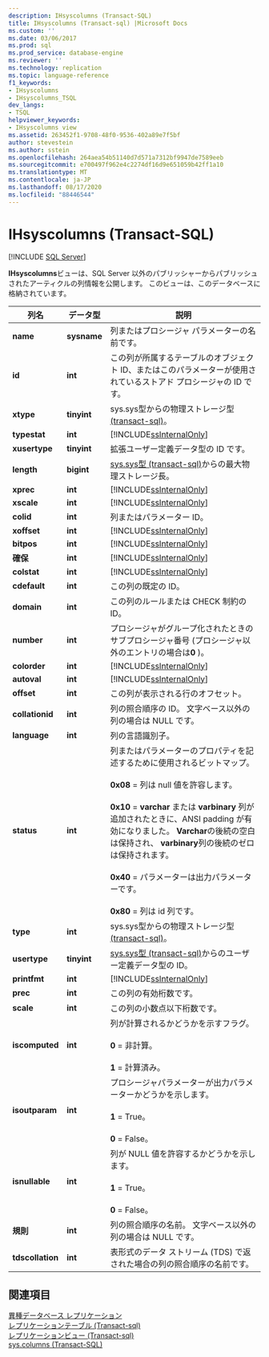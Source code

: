 ```yaml
---
description: IHsyscolumns (Transact-SQL)
title: IHsyscolumns (Transact-sql) |Microsoft Docs
ms.custom: ''
ms.date: 03/06/2017
ms.prod: sql
ms.prod_service: database-engine
ms.reviewer: ''
ms.technology: replication
ms.topic: language-reference
f1_keywords:
- IHsyscolumns
- IHsyscolumns_TSQL
dev_langs:
- TSQL
helpviewer_keywords:
- IHsyscolumns view
ms.assetid: 263452f1-9708-48f0-9536-402a89e7f5bf
author: stevestein
ms.author: sstein
ms.openlocfilehash: 264aea54b51140d7d571a7312bf9947de7589eeb
ms.sourcegitcommit: e700497f962e4c2274df16d9e651059b42ff1a10
ms.translationtype: MT
ms.contentlocale: ja-JP
ms.lasthandoff: 08/17/2020
ms.locfileid: "88446544"
---
```

# <a name="ihsyscolumns-transact-sql"></a>IHsyscolumns (Transact-SQL)
[!INCLUDE [SQL Server](../../includes/applies-to-version/sqlserver.md)]

  **IHsyscolumns**ビューは、SQL Server 以外のパブリッシャーからパブリッシュされたアーティクルの列情報を公開します。 このビューは、このデータベースに格納されています。  
  
|列名|データ型|説明|  
|-----------------|---------------|-----------------|  
|**name**|**sysname**|列またはプロシージャ パラメーターの名前です。|  
|**id**|**int**|この列が所属するテーブルのオブジェクト ID、またはこのパラメーターが使用されているストアド プロシージャの ID です。|  
|**xtype**|**tinyint**|sys.sys型からの物理ストレージ型 [ &#40;transact-sql&#41;](../../relational-databases/system-compatibility-views/sys-systypes-transact-sql.md)。|  
|**typestat**|**int**|[!INCLUDE[ssInternalOnly](../../includes/ssinternalonly-md.md)]|  
|**xusertype**|**tinyint**|拡張ユーザー定義データ型の ID です。|  
|**length**|**bigint**|[sys.sys型 &#40;transact-sql&#41;](../../relational-databases/system-compatibility-views/sys-systypes-transact-sql.md)からの最大物理ストレージ長。|  
|**xprec**|**int**|[!INCLUDE[ssInternalOnly](../../includes/ssinternalonly-md.md)]|  
|**xscale**|**int**|[!INCLUDE[ssInternalOnly](../../includes/ssinternalonly-md.md)]|  
|**colid**|**int**|列またはパラメーター ID。|  
|**xoffset**|**int**|[!INCLUDE[ssInternalOnly](../../includes/ssinternalonly-md.md)]|  
|**bitpos**|**int**|[!INCLUDE[ssInternalOnly](../../includes/ssinternalonly-md.md)]|  
|**確保**|**int**|[!INCLUDE[ssInternalOnly](../../includes/ssinternalonly-md.md)]|  
|**colstat**|**int**|[!INCLUDE[ssInternalOnly](../../includes/ssinternalonly-md.md)]|  
|**cdefault**|**int**|この列の既定の ID。|  
|**domain**|**int**|この列のルールまたは CHECK 制約の ID。|  
|**number**|**int**|プロシージャがグループ化されたときのサブプロシージャ番号 (プロシージャ以外のエントリの場合は**0** )。|  
|**colorder**|**int**|[!INCLUDE[ssInternalOnly](../../includes/ssinternalonly-md.md)]|  
|**autoval**|**int**|[!INCLUDE[ssInternalOnly](../../includes/ssinternalonly-md.md)]|  
|**offset**|**int**|この列が表示される行のオフセット。|  
|**collationid**|**int**|列の照合順序の ID。 文字ベース以外の列の場合は NULL です。|  
|**language**|**int**|列の言語識別子。|  
|**status**|**int**|列またはパラメーターのプロパティを記述するために使用されるビットマップ。<br /><br /> **0x08** = 列は null 値を許容します。<br /><br /> **0x10** = **varchar** または **varbinary** 列が追加されたときに、ANSI padding が有効になりました。 **Varchar**の後続の空白は保持され、 **varbinary**列の後続のゼロは保持されます。<br /><br /> **0x40** = パラメーターは出力パラメーターです。<br /><br /> **0x80** = 列は id 列です。|  
|**type**|**int**|sys.sys型からの物理ストレージ型 [ &#40;transact-sql&#41;](../../relational-databases/system-compatibility-views/sys-systypes-transact-sql.md)。|  
|**usertype**|**tinyint**|[sys.sys型 &#40;transact-sql&#41;](../../relational-databases/system-compatibility-views/sys-systypes-transact-sql.md)からのユーザー定義データ型の ID。|  
|**printfmt**|**int**|[!INCLUDE[ssInternalOnly](../../includes/ssinternalonly-md.md)]|  
|**prec**|**int**|この列の有効桁数です。|  
|**scale**|**int**|この列の小数点以下桁数です。|  
|**iscomputed**|**int**|列が計算されるかどうかを示すフラグ。<br /><br /> **0** = 非計算。<br /><br /> **1** = 計算済み。|  
|**isoutparam**|**int**|プロシージャパラメーターが出力パラメーターかどうかを示します。<br /><br /> **1** = True。<br /><br /> **0** = False。|  
|**isnullable**|**int**|列が NULL 値を許容するかどうかを示します。<br /><br /> **1** = True。<br /><br /> **0** = False。|  
|**規則**|**int**|列の照合順序の名前。 文字ベース以外の列の場合は NULL です。|  
|**tdscollation**|**int**|表形式のデータ ストリーム (TDS) で返された場合の列の照合順序の名前です。|  
  
## <a name="see-also"></a>関連項目  
 [異種データベース レプリケーション](../../relational-databases/replication/non-sql/heterogeneous-database-replication.md)   
 [レプリケーションテーブル &#40;Transact-sql&#41;](../../relational-databases/system-tables/replication-tables-transact-sql.md)   
 [レプリケーションビュー &#40;Transact-sql&#41;](../../relational-databases/system-views/replication-views-transact-sql.md)   
 [sys.columns &#40;Transact-SQL&#41;](../../relational-databases/system-catalog-views/sys-columns-transact-sql.md)  
  
  

